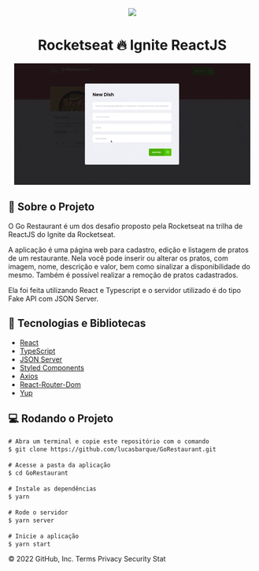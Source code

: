 <!-- Logotipo -->
<div align="center">
  <img src="https://i.ibb.co/vXPnm4F/ignite.png">
</div>

<!-- Title -->
<h1 align="center"> Rocketseat 🔥 Ignite ReactJS </h1>

<!-- Preview -->
<div align="center">
  <img src=".github/preview.gif">
</div>

<!-- Sobre o Projeto -->

## 🧐 Sobre o Projeto

O Go Restaurant é um dos desafio proposto pela Rocketseat na trilha de ReactJS do Ignite da Rocketseat.

A aplicação é uma página web para cadastro, edição e listagem de pratos de um restaurante. Nela você pode inserir ou alterar os pratos, com imagem, nome, descrição e valor, bem como sinalizar a disponibilidade do mesmo. Também é possível realizar a remoção de pratos cadastrados.

Ela foi feita utilizando React e Typescript e o servidor utilizado é do tipo Fake API com JSON Server.

## 🚀 Tecnologias e Bibliotecas

- [React](https://reactjs.org)
- [TypeScript](https://www.typescriptlang.org/)
- [JSON Server](https://www.npmjs.com/package/json-server)
- [Styled Components](https://styled-components.com/)
- [Axios](https://www.npmjs.com/package/axios)
- [React-Router-Dom](https://reactrouter.com/web/guides/quick-start)
- [Yup](https://www.npmjs.com/package/yup?activeTab=readme)

## 💻 Rodando o Projeto

```
# Abra um terminal e copie este repositório com o comando
$ git clone https://github.com/lucasbarque/GoRestaurant.git

# Acesse a pasta da aplicação
$ cd GoRestaurant

# Instale as dependências
$ yarn

# Rode o servidor
$ yarn server

# Inicie a aplicação
$ yarn start

```

© 2022 GitHub, Inc.
Terms
Privacy
Security
Stat
